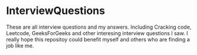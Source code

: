 # InterviewQuestions
These are all interview questions and my answers.
Including Cracking code, Leetcode, GeeksForGeeks and other interesing interview questions I saw.
I really hope this repositoy could benefit myself and others who are finding a job like me.
